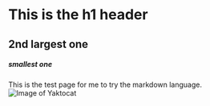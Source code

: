 # This is the h1 header 
## 2nd largest one
##### smallest one
This is the test page for me to try the markdown language. 
![Image of Yaktocat](https://octodex.github.com/images/yaktocat.png)
